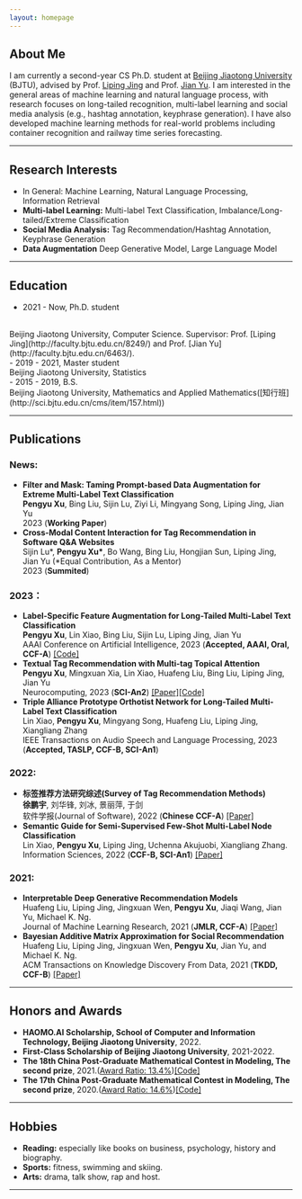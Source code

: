 ```yaml
---
layout: homepage
---
```


## About Me
I am currently a second-year CS Ph.D. student at [Beijing Jiaotong University](https://bjtu.edu.cn/) (BJTU), advised by Prof. [Liping Jing](http://faculty.bjtu.edu.cn/8249/) and Prof. [Jian Yu](http://faculty.bjtu.edu.cn/6463/). I am interested in the general areas of machine learning and natural language process, with research focuses on long-tailed recognition, multi-label learning and social media analysis (e.g., hashtag annotation, keyphrase generation). I have also developed machine learning methods for real-world problems including container recognition and railway time series forecasting.

***

## Research Interests
- In General: Machine Learning, Natural Language Processing, Information Retrieval
- **Multi-label Learning:** Multi-label Text Classification, Imbalance/Long-tailed/Extreme Classification
- **Social Media Analysis:** Tag Recommendation/Hashtag Annotation, Keyphrase Generation
- **Data Augmentation** Deep Generative Model, Large Language Model

***

## Education
- 2021 - Now, Ph.D. student
<br>
Beijing Jiaotong University, Computer Science. Supervisor: Prof. [Liping Jing](http://faculty.bjtu.edu.cn/8249/) and Prof. [Jian Yu](http://faculty.bjtu.edu.cn/6463/).
<br>
- 2019 - 2021, Master student
<br>
Beijing Jiaotong University, Statistics
<br>
- 2015 - 2019, B.S.
<br>
Beijing Jiaotong University, Mathematics and Applied Mathematics([知行班](http://sci.bjtu.edu.cn/cms/item/157.html))

***

## Publications
### News:
- **Filter and Mask: Taming Prompt-based Data Augmentation for Extreme Multi-Label Text Classification**
  <br>
  **Pengyu Xu**, Bing Liu, Sijin Lu, Ziyi Li, Mingyang Song, Liping Jing, Jian Yu
  <br>
  2023 (**Working Paper**) 
- **Cross-Modal Content Interaction for Tag Recommendation in Software Q&A Websites**
  <br>
  Sijin Lu\*, **Pengyu Xu\***, Bo Wang, Bing Liu, Hongjian Sun, Liping Jing, Jian Yu (\*Equal Contribution, As a Mentor)
  <br>
  2023 (**Summited**) 

### 2023：
- **Label-Specific Feature Augmentation for Long-Tailed Multi-Label Text Classification**
  <br>
  **Pengyu Xu**, Lin Xiao, Bing Liu, Sijin Lu, Liping Jing, Jian Yu
  <br>
  AAAI Conference on Artificial Intelligence, 2023 (**Accepted, AAAI, Oral, CCF-A**) 
  [[Code]](https://github.com/stxupengyu/LSFA)  
- **Textual Tag Recommendation with Multi-tag Topical Attention**
  <br>
  **Pengyu Xu**, Mingxuan Xia, Lin Xiao, Huafeng Liu, Bing Liu, Liping Jing, Jian Yu
  <br>
  Neurocomputing, 2023 (**SCI-An2**)
  [[Paper]](https://www.sciencedirect.com/science/article/pii/S0925231223002990)[[Code]](https://github.com/stxupengyu/TGTR)  
- **Triple Alliance Prototype Orthotist Network for Long-Tailed Multi-Label Text Classification**
  <br>
  Lin Xiao, **Pengyu Xu**, Mingyang Song, Huafeng Liu, Liping Jing, Xiangliang Zhang
  <br>
  IEEE Transactions on Audio Speech and Language Processing, 2023 (**Accepted, TASLP, CCF-B, SCI-An1**) 

### 2022:
- **标签推荐方法研究综述(Survey of Tag Recommendation Methods)**
  <br>
  **徐鹏宇**, 刘华锋, 刘冰, 景丽萍, 于剑
  <br>
  软件学报(Journal of Software), 2022 (**Chinese CCF-A**)
  [[Paper]](http://www.jos.org.cn/jos/article/abstract/6481)    
- **Semantic Guide for Semi-Supervised Few-Shot Multi-Label Node Classification**
  <br>
  Lin Xiao, **Pengyu Xu**, Liping Jing, Uchenna Akujuobi, Xiangliang Zhang.
  <br>
  Information Sciences, 2022 (**CCF-B, SCI-An1**)
  [[Paper]](https://www.sciencedirect.com/science/article/abs/pii/S0020025522000111)   

### 2021:
- **Interpretable Deep Generative Recommendation Models**
  <br>
  Huafeng Liu, Liping Jing, Jingxuan Wen, **Pengyu Xu**, Jiaqi Wang, Jian Yu, Michael K. Ng.
  <br>
  Journal of Machine Learning Research, 2021 (**JMLR, CCF-A**)
  [[Paper]](https://www.jmlr.org/papers/volume22/20-1098/20-1098.pdf) 
- **Bayesian Additive Matrix Approximation for Social Recommendation**
  <br>
  Huafeng Liu, Liping Jing, Jingxuan Wen, **Pengyu Xu**, Jian Yu, and Michael K. Ng.
  <br>
  ACM Transactions on Knowledge Discovery From Data, 2021 (**TKDD, CCF-B**)
  [[Paper]](https://dl.acm.org/doi/10.1145/3451391)  

***

## Honors and Awards
- **HAOMO.AI Scholarship, School of Computer and Information Technology, Beijing Jiaotong University**, 2022.
- **First-Class Scholarship of Beijing Jiaotong University**, 2021-2022.
- **The 18th China Post-Graduate Mathematical Contest in Modeling, The second prize**, 2021.([Award Ratio: 13.4%](https://cpipc.acge.org.cn//cw/detail/4/2c90800c7da2aae7017da35af2db0028))[[Code]](https://github.com/stxupengyu/Air-Quality-Prediction) 
- **The 17th China Post-Graduate Mathematical Contest in Modeling, The second prize**, 2020.([Award Ratio: 14.6%](https://cpipc.acge.org.cn//cw/detail/4/2c9088a57597479f0175f7ca3ba413de))[[Code]](https://github.com/stxupengyu/P300-BCI-Data-Analysis) 

***

## Hobbies
- **Reading:** especially like books on business, psychology, history and biography.  
- **Sports:** fitness, swimming and skiing.  
- **Arts:** drama, talk show, rap and host. 

***

<script type="text/javascript">document.write(unescape("%3Cspan id='cnzz_stat_icon_1279691496'%3E%3C/span%3E%3Cscript src='https://s9.cnzz.com/z_stat.php%3Fid%3D1279691496%26show%3Dpic' type='text/javascript'%3E%3C/script%3E"));</script>

